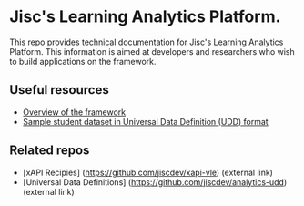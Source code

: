 # Jisc's Learning Analytics Platform.
This repo provides technical documentation for Jisc's Learning Analytics Platform.  This information is aimed at developers and researchers who wish to build applications on the framework.

## Useful resources

* [Overview of the framework](overview.md)
* [Sample student dataset in Universal Data Definition (UDD) format](sample_udd_data.md)

## Related repos

* [xAPI Recipies] (https://github.com/jiscdev/xapi-vle) (external link)
* [Universal Data Definitions] (https://github.com/jiscdev/analytics-udd) (external link)
